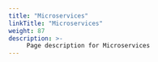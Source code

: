 ```yaml
---
title: "Microservices"
linkTitle: "Microservices"
weight: 87
description: >-
     Page description for Microservices
---
```


